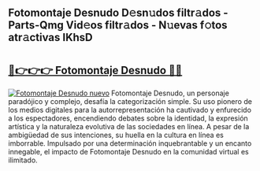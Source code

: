 ## Fotomontaje Desnudo D𝚎sn𝚞dos filtr𝚊dos - Parts-Qmg Vid𝚎os filtr𝚊dos - N𝚞evas f𝚘tos atr𝚊ctivas IKhsD

# <h2><a href="http://mb2ojnq.tromn.icu/?c=Fotomontaje+Desnudo">🔗👉👉👉 Fotomontaje Desnudo 🔗🔗</a></h2>

[![Fotomontaje Desnudo nuevo](https://i.imgur.com/pEAQMta.gif)](http://mb2ojnq.tromn.icu/?c=Fotomontaje+Desnudo)
Fotomontaje Desnudo, un personaje paradójico y complejo, desafía la categorización simple. Su uso pionero de los medios digitales para la autorrepresentación ha cautivado y enfurecido a los espectadores, encendiendo debates sobre la identidad, la expresión artística y la naturaleza evolutiva de las sociedades en línea. A pesar de la ambigüedad de sus intenciones, su huella en la cultura en línea es imborrable. Impulsado por una determinación inquebrantable y un encanto innegable, el impacto de Fotomontaje Desnudo en la comunidad virtual es ilimitado.
